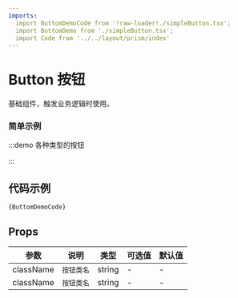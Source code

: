 ```yaml
---
imports:
  import ButtomDemoCode from '!raw-loader!./simpleButton.tsx';
  import ButtomDemo from './simpleButton.tsx';
  import Code from '../../layout/prism/index'
---
```


# Button 按钮

基础组件，触发业务逻辑时使用。

### 简单示例

:::demo
各种类型的按钮

<ButtomDemo />
:::

## 代码示例

<div><Code>{ButtomDemoCode}</Code></div>

## Props
| 参数     | 说明              | 类型   | 可选值 | 默认值 |
| -------- | ----------------- | ------ | ------ | ------ |
| className | `按钮类名` | string | - | - |
| className | `按钮类名` | string | - | - |
